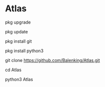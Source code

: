 # Atlas

pkg upgrade

pkg update

pkg install git 

pkg install python3

git clone https://github.com/Balenking/Atlas.git

cd Atlas

python3 Atlas
